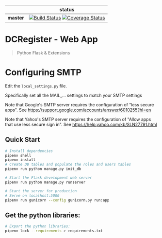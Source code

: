 |             | status |
|-------------|------------|
| **master** | [![Build Status](https://travis-ci.org/juancra264/DCRegister.svg?branch=master)](https://travis-ci.org/juancra264/DCRegister) [![Coverage Status](https://coveralls.io/repos/github/juancra264/DCRegister/badge.svg?branch=master)](https://coveralls.io/github/juancra264/DCRegister?branch=master) 


# DCRegister - Web App
> Python Flask & Extensions


# Configuring SMTP

Edit the `local_settings.py` file.

Specifically set all the MAIL_... settings to match your SMTP settings

Note that Google's SMTP server requires the configuration of "less secure apps".
See https://support.google.com/accounts/answer/6010255?hl=en

Note that Yahoo's SMTP server requires the configuration of "Allow apps that use less secure sign in".
See https://help.yahoo.com/kb/SLN27791.html


## Quick Start

```bash
# Install dependencies
pipenv shell
pipenv install
# Create DB tables and populate the roles and users tables
pipenv run python manage.py init_db

# Start the Flask development web server
pipenv run python manage.py runserver

# Start the server for production
# Serve on localhost:5000
pipenv run gunicorn --config gunicorn.py run:app
```

## Get the python libraries:

```bash
# Export the python libraries:
pipenv lock --requirements > requirements.txt
```
